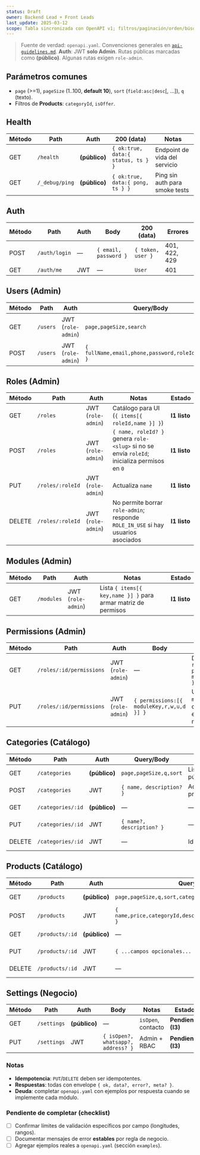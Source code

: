 ```yaml
---
status: Draft
owner: Backend Lead + Front Leads
last_update: 2025-03-12
scope: Tabla sincronizada con OpenAPI v1; filtros/paginación/orden/búsqueda consolidados; “Pendiente” donde falte implementar.
---
```


> Fuente de verdad: `openapi.yaml`. Convenciones generales en [`api-guidelines.md`](./api-guidelines.md).
> **Auth**: JWT **solo Admin**. Rutas públicas marcadas como **(público)**. Algunas rutas exigen `role-admin`.

## Parámetros comunes
- `page` (>=1), `pageSize` (1..100, **default 10**), `sort` (`field:asc|desc`[, ...]), `q` (texto).
- Filtros de **Products**: `categoryId`, `isOffer`.


## Health
| Método | Path | Auth | 200 (data) | Notas |
|---|---|---|---|---|
| GET | `/health` | **(público)** | `{ ok:true, data:{ status, ts } }` | Endpoint de vida del servicio |
| GET | `/_debug/ping` | **(público)** | `{ ok:true, data:{ pong, ts } }` | Ping sin auth para smoke tests |

## Auth
| Método | Path | Auth | Body | 200 (data) | Errores |
|---|---|---|---|---|---|
| POST | `/auth/login` | — | `{ email, password }` | `{ token, user }` | 401, 422, 429 |
| GET | `/auth/me` | JWT | — | `User` | 401 |

## Users (Admin)
| Método | Path | Auth | Query/Body | Notas | Estado |
|---|---|---|---|---|---|
| GET | `/users` | JWT (`role-admin`) | `page,pageSize,search` | Orden `fullName ASC`, devuelve `{ items[{ id,fullName,email,phone,roleId,status }], meta{ page,pageSize,total } }` | **I1 listo** |
| POST | `/users` | JWT (`role-admin`) | `{ fullName,email,phone,password,roleId,status }` | Alta de usuario; valida teléfono (`^[0-9()+\s-]{7,20}$`) y evita duplicados de email | **I1 listo** |

## Roles (Admin)
| Método | Path | Auth | Notas | Estado |
|---|---|---|---|---|
| GET | `/roles` | JWT (`role-admin`) | Catálogo para UI (`{ items[{ roleId,name }] }`) | **I1 listo** |
| POST | `/roles` | JWT (`role-admin`) | `{ name, roleId? }` genera `role-<slug>` si no se envía `roleId`; inicializa permisos en `0` | **I1 listo** |
| PUT | `/roles/:roleId` | JWT (`role-admin`) | Actualiza `name` | **I1 listo** |
| DELETE | `/roles/:roleId` | JWT (`role-admin`) | No permite borrar `role-admin`; responde `ROLE_IN_USE` si hay usuarios asociados | **I1 listo** |

## Modules (Admin)
| Método | Path | Auth | Notas | Estado |
|---|---|---|---|---|
| GET | `/modules` | JWT (`role-admin`) | Lista `{ items[{ key,name }] }` para armar matriz de permisos | **I1 listo** |

## Permissions (Admin)
| Método | Path | Auth | Body | Notas | Estado |
|---|---|---|---|---|---|
| GET | `/roles/:id/permissions` | JWT (`role-admin`) | — | Devuelve `{ roleId, permissions[{ moduleKey,r,w,u,d }] }` | **I1 listo** |
| PUT | `/roles/:id/permissions` | JWT (`role-admin`) | `{ permissions:[{ moduleKey,r,w,u,d }] }` | Upsert por `moduleKey` dentro de transacción; entradas ausentes no se modifican | **I1 listo** |

## Categories (Catálogo)
| Método | Path | Auth | Query/Body | Notas | Estado |
|---|---|---|---|---|---|
| GET | `/categories` | **(público)** | `page,pageSize,q,sort` | Listado público | **Pendiente (I2)** |
| POST | `/categories` | JWT | `{ name, description? }` | Admin protegido | **Pendiente (I2)** |
| GET | `/categories/:id` | **(público)** | — | — | **Pendiente (I2)** |
| PUT | `/categories/:id` | JWT | `{ name?, description? }` | — | **Pendiente (I2)** |
| DELETE | `/categories/:id` | JWT | — | Idempotente | **Pendiente (I2)** |

## Products (Catálogo)
| Método | Path | Auth | Query/Body | Notas | Estado |
|---|---|---|---|---|---|
| GET | `/products` | **(público)** | `page,pageSize,q,sort,categoryId,isOffer` | `discount 0–100` | **Pendiente (I2)** |
| POST | `/products` | JWT | `{ name,price,categoryId,description?,isOffer?,discount? }` | — | **Pendiente (I2)** |
| GET | `/products/:id` | **(público)** | — | — | **Pendiente (I2)** |
| PUT | `/products/:id` | JWT | `{ ...campos opcionales... }` | — | **Pendiente (I2)** |
| DELETE | `/products/:id` | JWT | — | Idempotente | **Pendiente (I2)** |

## Settings (Negocio)
| Método | Path | Auth | Body | Notas | Estado |
|---|---|---|---|---|---|
| GET | `/settings` | **(público)** | — | `isOpen`, contacto | **Pendiente (I3)** |
| PUT | `/settings` | JWT | `{ isOpen?, whatsapp?, address? }` | Admin + RBAC | **Pendiente (I3)** |

### Notas
- **Idempotencia**: `PUT`/`DELETE` deben ser idempotentes.  
- **Respuestas**: todas con envelope `{ ok, data?, error?, meta? }`.  
- **Deuda**: completar `openapi.yaml` con ejemplos por respuesta cuando se implemente cada módulo.

### Pendiente de completar (checklist)
- [ ] Confirmar límites de validación específicos por campo (longitudes, rangos).  
- [ ] Documentar mensajes de error **estables** por regla de negocio.  
- [ ] Agregar ejemplos reales a `openapi.yaml` (sección `examples`).  
